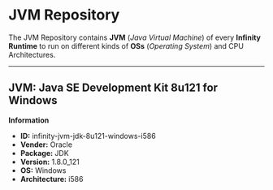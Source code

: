 JVM Repository
=============

The JVM Repository contains **JVM** (*Java Virtual Machine*) of every **Infinity Runtime** to run on different kinds of **OSs** (*Operating System*) and CPU Architectures.

----------

**JVM:** Java SE Development Kit 8u121 for Windows
--------------------------------------------------------------


**Information**

- **ID:** infinity-jvm-jdk-8u121-windows-i586
- **Vender:** Oracle
- **Package:** JDK
- **Version:** 1.8.0_121
- **OS:** Windows
- **Architecture:** i586
